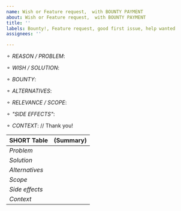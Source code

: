 ```yaml
---
name: Wish or Feature request,  with BOUNTY PAYMENT
about: Wish or Feature request,  with BOUNTY PAYMENT
title: ''
labels: Bounty!, Feature request, good first issue, help wanted
assignees: ''

---
```


<!--
(Click PREVIEW to undestand this template) 
               OPTIONALLY fill the table if each point fits in the same line: 
-->

⚬ _REASON / PROBLEM_: 
<!-- (Does your IDEA / feature request relate to a Problem? Which problem is? 
           Ex. I'm always frustrated when [...] )-->

⚬ _WISH / SOLUTION_:    
<!-- (Describe what you'd like 
          (A clear and concise description of what you want to happen). 
           Please consider screenshots or sketches if it makes sense)-->

⚬ _BOUNTY_:  <!-- How much are you willing to donate / pay for this? and by what method? (If you are not willing to donate, use the other issue template) -->

 ⚬ _ALTERNATIVES_: 
<!-- (Describe what you've considered: 
      Alternative solutions or features, you'd consider as equal or inferior). -->

 ⚬ _RELEVANCE / SCOPE_: 
<!-- (Would this be good by for everybody by default? (hypothetically). 
          Estimate how many percent of our users (or all youtube users) should/would use your idea? ) -->

⚬ _"SIDE EFFECTS"_:   
<!-- (Is there any conflict with any other feature? 
           Who might NOT want this?(How many percent of users could be bothered by it even filling space in our menu?)--> 

⚬ _CONTEXT_:       <!-- any other context. -->
// 
 Thank  you!

SHORT Table | (Summary)     
------------ | -------------   
*Problem*     |                                   
*Solution*     |                                                            <!-- TYPE HERE, 1 line each) -->         
*Alternatives*|         
*Scope*         |           
*Side effects*|        
*Context*      |
